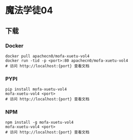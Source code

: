 # 魔法学徒04

## 下载

### Docker

```
docker pull apachecn0/mofa-xuetu-vol4
docker run -tid -p <port>:80 apachecn0/mofa-xuetu-vol4
# 访问 http://localhost:{port} 查看文档
```

### PYPI

```
pip install mofa-xuetu-vol4
mofa-xuetu-vol4 <port>
# 访问 http://localhost:{port} 查看文档
```

### NPM

```
npm install -g mofa-xuetu-vol4
mofa-xuetu-vol4 <port>
# 访问 http://localhost:{port} 查看文档
```